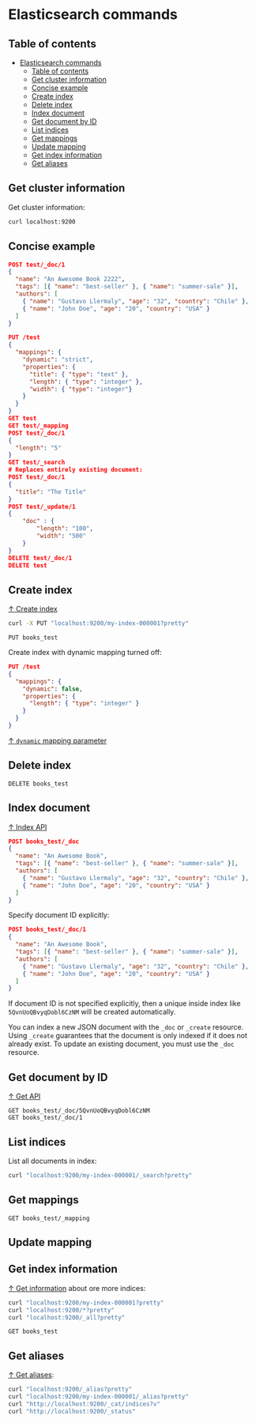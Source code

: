 # Elasticsearch commands

## Table of contents

- [Elasticsearch commands](#elasticsearch-commands)
  - [Table of contents](#table-of-contents)
  - [Get cluster information](#get-cluster-information)
  - [Concise example](#concise-example)
  - [Create index](#create-index)
  - [Delete index](#delete-index)
  - [Index document](#index-document)
  - [Get document by ID](#get-document-by-id)
  - [List indices](#list-indices)
  - [Get mappings](#get-mappings)
  - [Update mapping](#update-mapping)
  - [Get index information](#get-index-information)
  - [Get aliases](#get-aliases)

## Get cluster information

Get cluster information:

```bash
curl localhost:9200
```

## Concise example

```json
POST test/_doc/1
{
  "name": "An Awesome Book 2222",
  "tags": [{ "name": "best-seller" }, { "name": "summer-sale" }],
  "authors": [
    { "name": "Gustavo Llermaly", "age": "32", "country": "Chile" },
    { "name": "John Doe", "age": "20", "country": "USA" }
  ]
}

PUT /test
{
  "mappings": {
    "dynamic": "strict",
    "properties": {
      "title": { "type": "text" },
      "length": { "type": "integer" },
      "width": { "type": "integer"}
    }
  }
}
GET test
GET test/_mapping
POST test/_doc/1
{
  "length": "5"
}
GET test/_search
# Replaces entirely existing document:
POST test/_doc/1
{
  "title": "The Title"
}
POST test/_update/1
{
    "doc" : {
        "length": "100",
        "width": "500"
    }
}
DELETE test/_doc/1
DELETE test
```

## Create index

[↑ Create index](https://www.elastic.co/guide/en/elasticsearch/reference/current/indices-create-index.html)

```bash
curl -X PUT "localhost:9200/my-index-000001?pretty"
```

```elastic
PUT books_test
```

Create index with dynamic mapping turned off:

```json
PUT /test
{
  "mappings": {
    "dynamic": false,
    "properties": {
      "length": { "type": "integer" }
    }
  }
}
```

[↑ `dynamic` mapping parameter](https://www.elastic.co/guide/en/elasticsearch/reference/7.16/dynamic.html)

## Delete index

```text
DELETE books_test
```

## Index document

[↑ Index API](https://www.elastic.co/guide/en/elasticsearch/reference/current/docs-index_.html)

```json
POST books_test/_doc
{
  "name": "An Awesome Book",
  "tags": [{ "name": "best-seller" }, { "name": "summer-sale" }],
  "authors": [
    { "name": "Gustavo Llermaly", "age": "32", "country": "Chile" },
    { "name": "John Doe", "age": "20", "country": "USA" }
  ]
}
```

Specify document ID explicitly:

```json
POST books_test/_doc/1
{
  "name": "An Awesome Book",
  "tags": [{ "name": "best-seller" }, { "name": "summer-sale" }],
  "authors": [
    { "name": "Gustavo Llermaly", "age": "32", "country": "Chile" },
    { "name": "John Doe", "age": "20", "country": "USA" }
  ]
}
```

If document ID is not specified explicitly, then a unique inside index like `5QvnUoQBvyqDobl6CzNM` will be created automatically.

You can index a new JSON document with the `_doc` or `_create` resource. Using `_create` guarantees that the document is only indexed if it does not already exist. To update an existing document, you must use the `_doc` resource.

## Get document by ID

[↑ Get API](https://www.elastic.co/guide/en/elasticsearch/reference/current/docs-get.html)

```text
GET books_test/_doc/5QvnUoQBvyqDobl6CzNM
GET books_test/_doc/1
```

## List indices

List all documents in index:

```bash
curl "localhost:9200/my-index-000001/_search?pretty"
```

## Get mappings

```text
GET books_test/_mapping
```

## Update mapping

## Get index information

[↑ Get information](https://www.elastic.co/guide/en/elasticsearch/reference/current/indices-get-index.html) about ore more indices:

```bash
curl "localhost:9200/my-index-000001?pretty"
curl "localhost:9200/*?pretty"
curl "localhost:9200/_all?pretty"
```

```text
GET books_test
```

## Get aliases

[↑ Get aliases](https://www.elastic.co/guide/en/elasticsearch/reference/current/aliases.html):

```bash
curl "localhost:9200/_alias?pretty"
curl "localhost:9200/my-index-000001/_alias?pretty"
curl "http://localhost:9200/_cat/indices?v"
curl "http://localhost:9200/_status"
```
